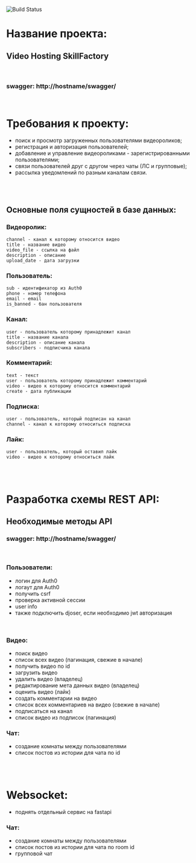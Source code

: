 ![Build Status](https://github.com/Doszhan-M/video.hosting/actions/workflows/ci_testing.yml/badge.svg)


# Название проекта: 
## Video Hosting SkillFactory
<br>

### swagger: http://hostname/swagger/
<br>

# Требования к проекту: 
- поиск и просмотр загруженных пользователями видеороликов;
- регистрация и авторизация пользователей;
- добавление и управление видеороликами - зарегистрированными пользователями;
- связи пользователей друг с другом через чаты (ЛС и групповые);
- рассылка уведомлений по разным каналам связи.
<br>
<br>


## Основные поля сущностей в базе данных: 

### Видеоролик:
```
channel - канал к которому относится видео
title - название видео
video_file - ссылка на файл
description - описание
upload_date - дата загрузки
```

### Пользователь:
```
sub - идентификатор из Auth0
phone - номер телефона
email - email
is_banned - бан пользователя
```

### Канал:
```
user - пользователь которому принадлежит канал 
title - название канала
description - описание канала
subscribers - подписчика канала
```
### Комментарий:
```
text - текст 
user - пользователь которому принадлежит комментарий
video - видео к которому относится комментарий
create - дата публикации
```
### Подписка:
```
user - пользователь, который подписан на канал
channel - канал к которому относиться подписка
```

### Лайк:
```
user - пользователь, который оставил лайк
video - видео к которому относиться лайк
```
<br>
<br>

# Разработка схемы REST API: 
## Необходимые методы API 
### swagger: http://hostname/swagger/

<br>

### Пользователи:
- логин для Auth0
- логаут для Auth0
- получить csrf
- проверка активной сессии
- user info
- также подключить djoser, если необходимо jwt авторизация
<br>

### Видео:
- поиск видео
- список всех видео (пагинация, свежие в начале) 
- получить видео по id 
- загрузить видео
- удалить видео (владелец)
- редактирование мета данных видео (владелец)
- оценить видео (лайк)
- создать комментарии на видео
- список всех комментариев на видео (свежие в начале)
- подписаться на канал
- список видео из подписок (пагинация)

### Чат:
- создание комнаты между пользователями
- список постов из истории для чата по id

<br>
<br>

# Websocket: 
- поднять отдельный сервис на fastapi

### Чат:
- создание комнаты между пользователями
- список постов из истории для чата по room id
- групповой чат
  